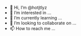 - 👋 Hi, I’m @hotjtlyz
- 👀 I’m interested in ...
- 🌱 I’m currently learning ...
- 💞️ I’m looking to collaborate on ...
- 📫 How to reach me ...

<!---
hotjtlyz/hotjtlyz is a ✨ special ✨ repository because its `README.md` (this file) appears on your GitHub profile.
You can click the Preview link to take a look at your changes.
--->
